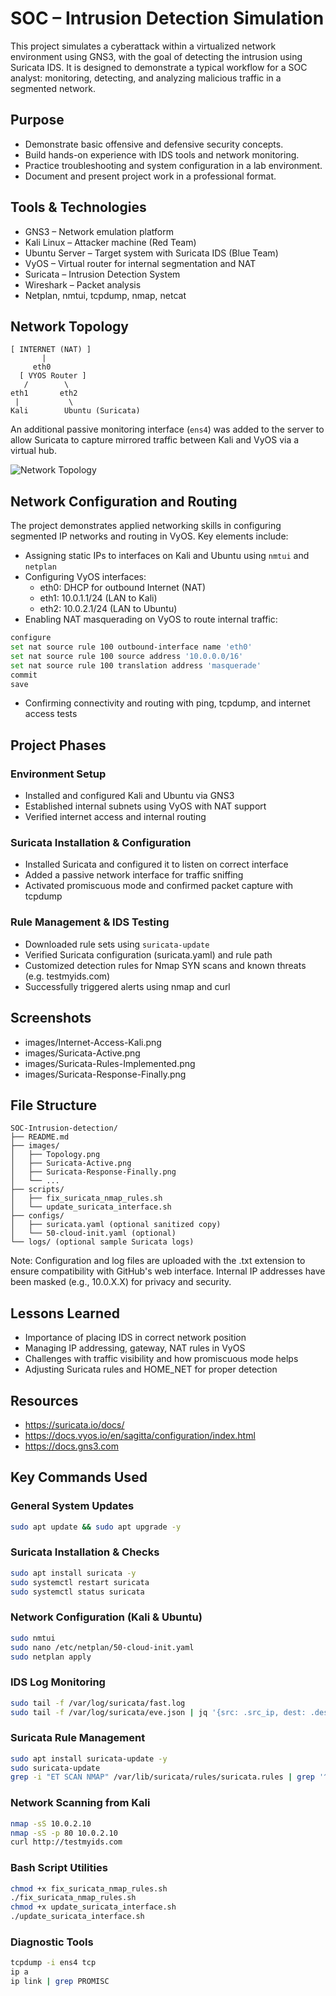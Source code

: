 # SOC – Intrusion Detection Simulation

This project simulates a cyberattack within a virtualized network environment using GNS3, with the goal of detecting the intrusion using Suricata IDS. It is designed to demonstrate a typical workflow for a SOC analyst: monitoring, detecting, and analyzing malicious traffic in a segmented network.

## Purpose

- Demonstrate basic offensive and defensive security concepts.
- Build hands-on experience with IDS tools and network monitoring.
- Practice troubleshooting and system configuration in a lab environment.
- Document and present project work in a professional format.

## Tools & Technologies

- GNS3 – Network emulation platform
- Kali Linux – Attacker machine (Red Team)
- Ubuntu Server – Target system with Suricata IDS (Blue Team)
- VyOS – Virtual router for internal segmentation and NAT
- Suricata – Intrusion Detection System
- Wireshark – Packet analysis
- Netplan, nmtui, tcpdump, nmap, netcat

## Network Topology

```
[ INTERNET (NAT) ]
       |
     eth0
  [ VYOS Router ]
   /        \
eth1       eth2
 |           \
Kali        Ubuntu (Suricata)
```

An additional passive monitoring interface (`ens4`) was added to the server to allow Suricata to capture mirrored traffic between Kali and VyOS via a virtual hub.

![Network Topology](images/Topology.png)

## Network Configuration and Routing

The project demonstrates applied networking skills in configuring segmented IP networks and routing in VyOS. Key elements include:

- Assigning static IPs to interfaces on Kali and Ubuntu using `nmtui` and `netplan`
- Configuring VyOS interfaces:
  - eth0: DHCP for outbound Internet (NAT)
  - eth1: 10.0.1.1/24 (LAN to Kali)
  - eth2: 10.0.2.1/24 (LAN to Ubuntu)
- Enabling NAT masquerading on VyOS to route internal traffic:
```bash
configure
set nat source rule 100 outbound-interface name 'eth0'
set nat source rule 100 source address '10.0.0.0/16'
set nat source rule 100 translation address 'masquerade'
commit
save
```
- Confirming connectivity and routing with ping, tcpdump, and internet access tests

## Project Phases

### Environment Setup

- Installed and configured Kali and Ubuntu via GNS3
- Established internal subnets using VyOS with NAT support
- Verified internet access and internal routing

### Suricata Installation & Configuration

- Installed Suricata and configured it to listen on correct interface
- Added a passive network interface for traffic sniffing
- Activated promiscuous mode and confirmed packet capture with tcpdump

### Rule Management & IDS Testing

- Downloaded rule sets using `suricata-update`
- Verified Suricata configuration (suricata.yaml) and rule path
- Customized detection rules for Nmap SYN scans and known threats (e.g. testmyids.com)
- Successfully triggered alerts using nmap and curl

## Screenshots

- images/Internet-Access-Kali.png
- images/Suricata-Active.png
- images/Suricata-Rules-Implemented.png
- images/Suricata-Response-Finally.png

## File Structure

```plaintext
SOC-Intrusion-detection/
├── README.md
├── images/
│   ├── Topology.png
│   ├── Suricata-Active.png
│   ├── Suricata-Response-Finally.png
│   └── ...
├── scripts/
│   ├── fix_suricata_nmap_rules.sh
│   └── update_suricata_interface.sh
├── configs/
│   ├── suricata.yaml (optional sanitized copy)
│   └── 50-cloud-init.yaml (optional)
└── logs/ (optional sample Suricata logs)
```
Note: Configuration and log files are uploaded with the .txt extension to ensure compatibility with GitHub's web interface. Internal IP addresses have been masked (e.g., 10.0.X.X) for privacy and security.

## Lessons Learned

- Importance of placing IDS in correct network position
- Managing IP addressing, gateway, NAT rules in VyOS
- Challenges with traffic visibility and how promiscuous mode helps
- Adjusting Suricata rules and HOME_NET for proper detection

## Resources

- https://suricata.io/docs/
- https://docs.vyos.io/en/sagitta/configuration/index.html
- https://docs.gns3.com

## Key Commands Used

### General System Updates
```bash
sudo apt update && sudo apt upgrade -y
```

### Suricata Installation & Checks
```bash
sudo apt install suricata -y
sudo systemctl restart suricata
sudo systemctl status suricata
```

### Network Configuration (Kali & Ubuntu)
```bash
sudo nmtui
sudo nano /etc/netplan/50-cloud-init.yaml
sudo netplan apply
```

### IDS Log Monitoring
```bash
sudo tail -f /var/log/suricata/fast.log
sudo tail -f /var/log/suricata/eve.json | jq '{src: .src_ip, dest: .dest_ip, proto: .proto}'
```

### Suricata Rule Management
```bash
sudo apt install suricata-update -y
sudo suricata-update
grep -i "ET SCAN NMAP" /var/lib/suricata/rules/suricata.rules | grep '^alert'
```

### Network Scanning from Kali
```bash
nmap -sS 10.0.2.10
nmap -sS -p 80 10.0.2.10
curl http://testmyids.com
```

### Bash Script Utilities
```bash
chmod +x fix_suricata_nmap_rules.sh
./fix_suricata_nmap_rules.sh
chmod +x update_suricata_interface.sh
./update_suricata_interface.sh
```

### Diagnostic Tools
```bash
tcpdump -i ens4 tcp
ip a
ip link | grep PROMISC
```




